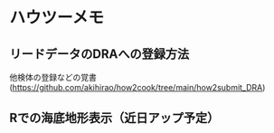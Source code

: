# ハウツーメモ

## リードデータのDRAへの登録方法
他検体の登録などの覚書(https://github.com/akihirao/how2cook/tree/main/how2submit_DRA)

## Rでの海底地形表示（近日アップ予定）
